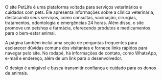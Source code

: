 O site PetLife é uma plataforma voltada para serviços veterinários e cuidados com pets. Ele apresenta informações sobre a clínica veterinária, destacando seus serviços, como consultas, vacinação, cirurgias, tratamentos, odontologia e emergências 24 horas. Além disso, o site promove um petshop e farmácia, oferecendo produtos e medicamentos para o bem-estar animal.

A página também inclui uma seção de perguntas frequentes para esclarecer dúvidas comuns dos visitantes e fornece links rápidos para navegar pelo site. No rodapé, há informações de contato, como WhatsApp, e-mail e endereço, além de um link para o desenvolvedor.

O design é amigável e busca transmitir confiança e cuidado para os donos de animais.